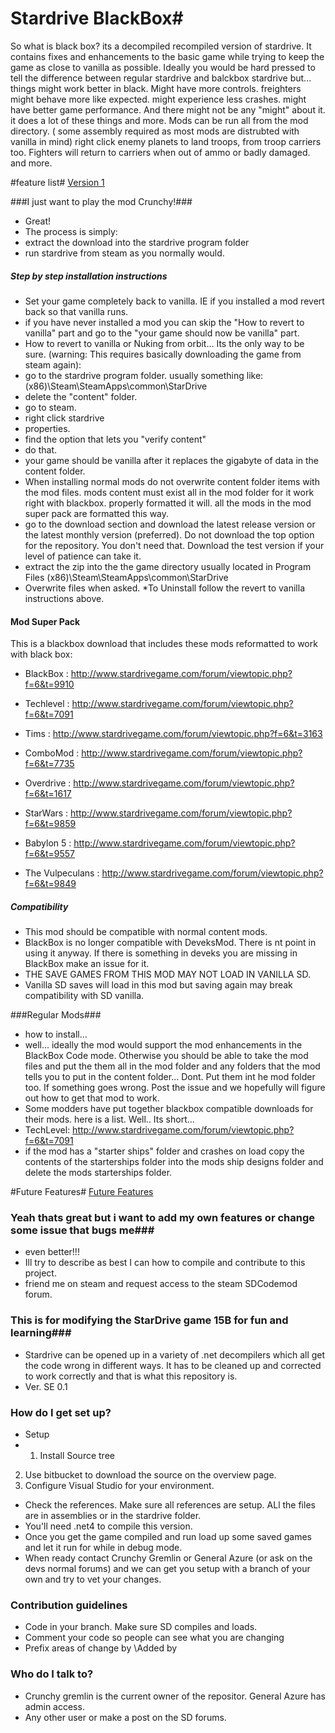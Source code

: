 # Stardrive BlackBox#
So what is black box? its a decompiled recompiled version of stardrive. 
It contains fixes and enhancements to the basic game while trying to keep the game as close to vanilla as possible. 
Ideally you would be hard pressed to tell the difference between regular stardrive and balckbox stardrive but... things might work better in black. Might have more controls. freighters might behave more like expected. might experience less crashes. might have better game performance. And there might not be any "might" about it. it does a lot of these things and more.
Mods can be run all from the mod directory. ( some assembly required as most mods are distrubted with vanilla in mind)
right click enemy planets to land troops, from troop carriers too.
Fighters will return to carriers when out of ammo or badly damaged.
and more.

#feature list#
[Version 1](http://bitbucket.org/CrunchyGremlin/sd-idk/issues?component=%21Code+Project+Not+game.&component=%21Mod+Issue&status=closed&status=resolved&version=0.1+Gravity)

###I just want to play the mod Crunchy!###

* Great!
* The process is simply:
* extract the download into the stardrive program folder
* run stardrive from steam as you normally would.

##### Step by step installation instructions
* Set your game completely back to vanilla. IE if you installed a mod revert back so that vanilla runs.
* if you have never installed a mod you can skip the "How to revert to vanilla" part and go to the "your game should now be vanilla" part.
* How to revert to vanilla or Nuking from orbit... Its the only way to be sure. (warning: This requires basically downloading the game from steam again):
* go to the stardrive program folder. usually something like:
(x86)\Steam\SteamApps\common\StarDrive
* delete the "content" folder.
* go to steam.
* right click stardrive
* properties.
* find the option that lets you "verify content"
* do that.
* your game should be vanilla after it replaces the gigabyte of data in the content folder. 
* When installing normal mods do not overwrite content folder items with the mod files. mods content must exist all in the mod folder for it work right with blackbox. properly formatted it will. all the mods in the mod super pack are formatted this way.
* go to the download section and download the latest release version or the latest monthly version (preferred). Do not download the top option for the repository. You don't need that. Download the test version if your level of patience can take it.
* extract the zip into the the game directory usually located in Program Files (x86)\Steam\SteamApps\common\StarDrive
* Overwrite files when asked.
*To Uninstall follow the revert to vanilla instructions above.

#### Mod Super Pack ####
This is a blackbox download that includes these mods reformatted to work with black box:

* BlackBox : http://www.stardrivegame.com/forum/viewtopic.php?f=6&t=9910

* Techlevel : http://www.stardrivegame.com/forum/viewtopic.php?f=6&t=7091

* Tims : http://www.stardrivegame.com/forum/viewtopic.php?f=6&t=3163

* ComboMod : http://www.stardrivegame.com/forum/viewtopic.php?f=6&t=7735

* Overdrive : http://www.stardrivegame.com/forum/viewtopic.php?f=6&t=1617

* StarWars : http://www.stardrivegame.com/forum/viewtopic.php?f=6&t=9859

* Babylon 5 : http://www.stardrivegame.com/forum/viewtopic.php?f=6&t=9557

* The Vulpeculans : http://www.stardrivegame.com/forum/viewtopic.php?f=6&t=9849


##### Compatibility ####
* This mod should be compatible with normal content mods. 
* BlackBox is no longer compatible with DeveksMod. There is nt point in using it anyway. If there is something in deveks you are missing in BlackBox make an issue for it.
* THE SAVE GAMES FROM THIS MOD MAY NOT LOAD IN VANILLA SD.
* Vanilla SD saves will load in this mod but saving again may break compatibility with SD vanilla.

###Regular Mods###
* how to install...
* well... ideally the mod would support the mod enhancements in the BlackBox Code mode. Otherwise you should be able to take the mod files and put the them all in the mod folder and any folders that the mod tells you to put in the content folder... Dont. Put them int he mod folder too. If something goes wrong. Post the issue and we hopefully will figure out how to get that mod to work.
* Some modders have put together blackbox compatible downloads for their mods. here is a list. Well.. Its short...
* TechLevel: http://www.stardrivegame.com/forum/viewtopic.php?f=6&t=7091
* if the mod has a "starter ships" folder and crashes on load copy the contents of the starterships folder into the mods ship designs folder and delete the mods starterships folder.

#Future Features#
[Future Features](https://bitbucket.org/CrunchyGremlin/sd-idk/issues?component=%21Mod+Issue&status=%21closed&status=%21resolved&version=%210.1+Gravity)

### Yeah thats great but i want to add my own features or change some issue that bugs me###
* even better!!!
* Ill try to describe as best I can how to compile and contribute to this project.
* friend me on steam and request access to the steam SDCodemod forum.

### This is for modifying the StarDrive game 15B for fun and learning###

* Stardrive can be opened up in a variety of .net decompilers which all get the code wrong in different ways. It has to be cleaned up and corrected to work correctly and that is what this repository is.
* Ver. SE 0.1


### How do I get set up? ###

* Setup
* 1. Install Source tree
2. Use bitbucket to download the source on the overview page.
3. Configure Visual Studio for your environment.
* Check the references. Make sure all references are setup. ALl the files are in assemblies or in the stardrive folder.
* You'll need .net4 to compile this version.
* Once you get the game compiled and run load up some saved games and let it run for while in debug mode.
* When ready contact Crunchy Gremlin or General Azure (or ask on the devs normal forums) and we can get you setup with a branch of your own and try to vet your changes.

### Contribution guidelines ###

* Code in your branch. Make sure SD compiles and loads.
* Comment your code so people can see what you are changing
* Prefix areas of change by \\Added by <your Alias> <whatever changes>

### Who do I talk to? ###

* Crunchy gremlin is the current owner of the repositor. General Azure has admin access.
* Any other user or make a post on the SD forums.